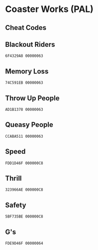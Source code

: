 # Coaster Works (PAL)

## Cheat Codes

## Blackout Riders

```
6F4329A8 00000063

```

## Memory Loss

```
74C591EB 00000063

```

## Throw Up People

```
AD1B1378 00000063

```

## Queasy People

```
CCABA511 00000063

```

## Speed

```
FDD1D46F 000000C8

```

## Thrill

```
323966AE 000000C8

```

## Safety

```
5BF735BE 000000C8

```

## G's

```
FDE9D46F 00000064

```

